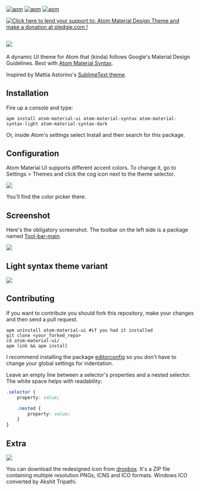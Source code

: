 [![apm](https://img.shields.io/apm/dm/atom-material-ui.svg?style=flat-square)](https://atom.io/packages/atom-material-ui)
[![apm](https://img.shields.io/apm/v/atom-material-ui.svg?style=flat-square)](https://atom.io/packages/atom-material-ui)
[![apm](https://img.shields.io/apm/l/atom-material-ui.svg?style=flat-square)]()

<a href="https://pledgie.com/campaigns/29552"><img alt="Click here to lend your support to: Atom Material Design Theme and make a donation at pledgie.com !" src="https://pledgie.com/campaigns/29552.png?skin_name=chrome" border="0"></a>

![](http://i.imgur.com/7C2H2mw.png)
---

A dynamic UI theme for Atom that (kinda) follows Google's Material Design Guidelines. Best with [Atom Material Syntax](https://github.com/silvestreh/atom-material-syntax).

Inspired by Mattia Astorino's [SublimeText theme](https://github.com/equinusocio/material-theme).

## Installation

Fire up a console and type:

`apm install atom-material-ui atom-material-syntax atom-material-syntax-light atom-material-syntax-dark`

Or, inside Atom's settings select Install and then search for this package.

## Configuration

Atom Material UI supports different accent colors. To change it, go to Settings > Themes and click the cog icon next to the theme selector.

![](http://i.imgur.com/pf3oiZr.png)

You'll find the color picker there.

## Screenshot

Here's the obligatory screenshot. The toolbar on the left side is a package named [Tool-bar-main](https://atom.io/packages/tool-bar-main).

![](http://i.imgur.com/BbNSkFT.png)

## Light syntax theme variant

![](http://i.imgur.com/NFJB47Q.png)

## Contributing

If you want to contribute you should fork this repository, make your changes and then send a pull request.

```shell
apm uninstall atom-material-ui #if you had it installed
git clone <your_forked_repo>
cd atom-material-ui/
apm link && apm install
```

I recommend installing the package [editorconfig](https://atom.io/packages/editorconfig) so you don't have to change your global settings for indentation.

Leave an empty line between a selector's properties and a nested selector. The white space helps with readability:

```css
.selector {
    property: value;

    .nested {
        property: value;
    }
}
```

## Extra

![](http://i.imgur.com/0tHORB1.png)

You can download the redesigned icon from [dropbox](https://dl.dropboxusercontent.com/u/115930/Atom-MD-Icon.zip). It's a ZIP file containing multiple resolution PNGs, ICNS and ICO formats. Windows ICO converted by Akshit Tripathi.
